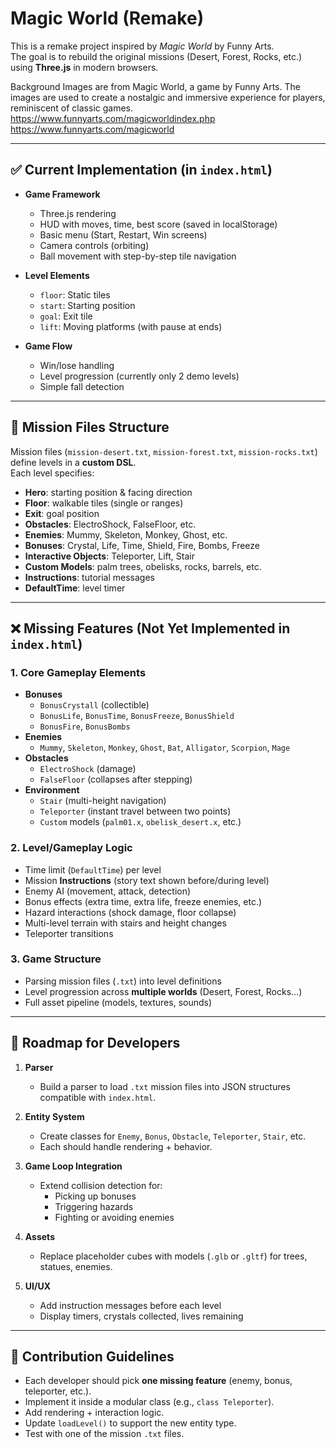 # Magic World (Remake)

This is a remake project inspired by *Magic World* by Funny Arts.  
The goal is to rebuild the original missions (Desert, Forest, Rocks, etc.) using **Three.js** in modern browsers.


Background Images are from Magic World, a game by Funny Arts. The images are used to create a nostalgic and immersive experience for players, reminiscent of classic games.
https://www.funnyarts.com/magicworldindex.php
https://www.funnyarts.com/magicworld

---

## ✅ Current Implementation (in `index.html`)

- **Game Framework**
  - Three.js rendering
  - HUD with moves, time, best score (saved in localStorage)
  - Basic menu (Start, Restart, Win screens)
  - Camera controls (orbiting)
  - Ball movement with step-by-step tile navigation

- **Level Elements**
  - `floor`: Static tiles
  - `start`: Starting position
  - `goal`: Exit tile
  - `lift`: Moving platforms (with pause at ends)

- **Game Flow**
  - Win/lose handling
  - Level progression (currently only 2 demo levels)
  - Simple fall detection

---

## 📂 Mission Files Structure

Mission files (`mission-desert.txt`, `mission-forest.txt`, `mission-rocks.txt`) define levels in a **custom DSL**.  
Each level specifies:

- **Hero**: starting position & facing direction  
- **Floor**: walkable tiles (single or ranges)  
- **Exit**: goal position  
- **Obstacles**: ElectroShock, FalseFloor, etc.  
- **Enemies**: Mummy, Skeleton, Monkey, Ghost, etc.  
- **Bonuses**: Crystal, Life, Time, Shield, Fire, Bombs, Freeze  
- **Interactive Objects**: Teleporter, Lift, Stair  
- **Custom Models**: palm trees, obelisks, rocks, barrels, etc.  
- **Instructions**: tutorial messages  
- **DefaultTime**: level timer  

---

## ❌ Missing Features (Not Yet Implemented in `index.html`)

### 1. Core Gameplay Elements
- **Bonuses**
  - `BonusCrystall` (collectible)
  - `BonusLife`, `BonusTime`, `BonusFreeze`, `BonusShield`
  - `BonusFire`, `BonusBombs`
- **Enemies**
  - `Mummy`, `Skeleton`, `Monkey`, `Ghost`, `Bat`, `Alligator`, `Scorpion`, `Mage`
- **Obstacles**
  - `ElectroShock` (damage)
  - `FalseFloor` (collapses after stepping)
- **Environment**
  - `Stair` (multi-height navigation)
  - `Teleporter` (instant travel between two points)
  - `Custom` models (`palm01.x`, `obelisk_desert.x`, etc.)

### 2. Level/Gameplay Logic
- Time limit (`DefaultTime`) per level
- Mission **Instructions** (story text shown before/during level)
- Enemy AI (movement, attack, detection)
- Bonus effects (extra time, extra life, freeze enemies, etc.)
- Hazard interactions (shock damage, floor collapse)
- Multi-level terrain with stairs and height changes
- Teleporter transitions

### 3. Game Structure
- Parsing mission files (`.txt`) into level definitions
- Level progression across **multiple worlds** (Desert, Forest, Rocks…)
- Full asset pipeline (models, textures, sounds)

---

## 🚀 Roadmap for Developers

1. **Parser**
   - Build a parser to load `.txt` mission files into JSON structures compatible with `index.html`.

2. **Entity System**
   - Create classes for `Enemy`, `Bonus`, `Obstacle`, `Teleporter`, `Stair`, etc.
   - Each should handle rendering + behavior.

3. **Game Loop Integration**
   - Extend collision detection for:
     - Picking up bonuses
     - Triggering hazards
     - Fighting or avoiding enemies

4. **Assets**
   - Replace placeholder cubes with models (`.glb` or `.gltf`) for trees, statues, enemies.

5. **UI/UX**
   - Add instruction messages before each level
   - Display timers, crystals collected, lives remaining

---

## 📌 Contribution Guidelines

- Each developer should pick **one missing feature** (enemy, bonus, teleporter, etc.).
- Implement it inside a modular class (e.g., `class Teleporter`).
- Add rendering + interaction logic.
- Update `loadLevel()` to support the new entity type.
- Test with one of the mission `.txt` files.


